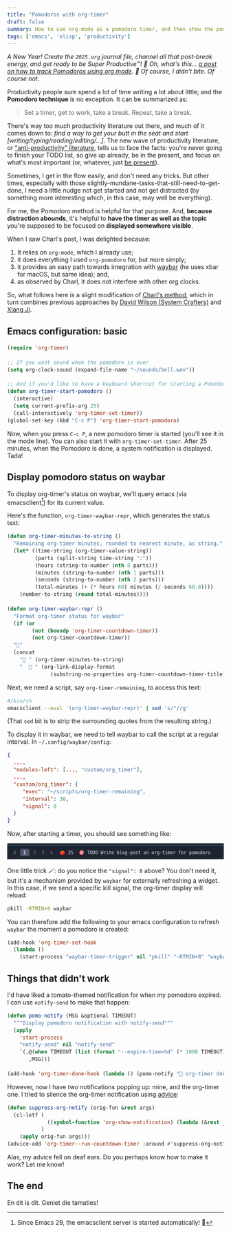 ```yaml
---
title: "Pomodoros with org-timer"
draft: false
summary: How to use org-mode as a pomodoro timer, and then show the pomodoro status on waybar.
tags: ['emacs', 'elisp', 'productivity']
---
```


*A New Year! Create the `2025.org` journal file, channel all that post-break energy, and get ready to be Super Productive™! 💪 Oh, what's this... [a post on how to track Pomodoros using org mode](https://charlbotha.com/til/Show-Emacs-org-timer-countdown-in-macOS-menubar). 👀 Of course, I didn't bite. Of course not.*

Productivity people sure spend a lot of time writing a lot about little; and the **Pomodoro technique** is no exception. It can be summarized as:

> Set a timer, get to work, take a break. Repeat, take a break.

There's way too much productivity literature out there, and much of it comes down to: *find a way to get your butt in the seat and start [writing/typing/reading/editing/...]*. The new wave of productivity literature, or ["anti-productivity" literature](https://www.oliverburkeman.com/), tells us to face the facts: you're never going to finish your TODO list, so give up already, be in the present, and focus on what's most important (or, whatever, just [be present](https://www.wakingup.com/)).

Sometimes, I get in the flow easily, and don't need any tricks. But other times, especially with those slightly-mundane-tasks-that-still-need-to-get-done, I need a little nudge not get started and not get distracted (by something more interesting which, in this case, may well be everything).

For me, the Pomodoro method is helpful for that purpose. And, **because distraction abounds**, it's helpful to **have the timer as well as the topic** you're supposed to be focused on **displayed somewhere visible**.

When I saw Charl's post, I was delighted because:

1. It relies on `org-mode`, which I already use;
1. it does everything I used `org-pomodoro` for, but more simply;
1. it provides an easy path towards integration with [waybar](https://github.com/Alexays/Waybar) (he uses xbar for macOS, but same idea); and,
1. as observed by Charl, it does not interfere with other org clocks.

So, what follows here is a slight modification of [Charl's method](https://charlbotha.com/til/Show-Emacs-org-timer-countdown-in-macOS-menubar), which in turn combines previous approaches by
[David Wilson (System Crafters)](https://systemcrafters.net/emacs-shorts/pomodoro-timer/) and [Xiang Ji](https://xiangji.me/2020/12/27/displaying-orgmode-clock-in-menu-bar/).

## Emacs configuration: basic

```lisp
(require 'org-timer)

;; If you want sound when the pomodoro is over
(setq org-clock-sound (expand-file-name "~/sounds/bell.wav"))

;; And if you'd like to have a keyboard shortcut for starting a Pomodoro
(defun org-timer-start-pomodoro ()
  (interactive)
  (setq current-prefix-arg 25)
  (call-interactively 'org-timer-set-timer))
(global-set-key (kbd "C-c P") 'org-timer-start-pomodoro)
```

Now, when you press `C-c P`, a new pomodoro timer is started (you'll see it in the mode line). You can also start it with `org-timer-set-timer`. After 25 minutes, when the Pomodoro is done, a system notification is displayed. Tada!

## Display pomodoro status on waybar

To display org-timer's status on waybar, we'll query emacs (via emacsclient[^emacsclient]) for its current value.

[^emacsclient]: Since Emacs 29, the emacsclient server is started automatically! 🙌

Here's the function, `org-timer-waybar-repr`, which generates the status text:

```lisp
(defun org-timer-minutes-to-string ()
  "Remaining org-timer minutes, rounded to nearest minute, as string."
  (let* ((time-string (org-timer-value-string))
         (parts (split-string time-string ":"))
         (hours (string-to-number (nth 0 parts)))
         (minutes (string-to-number (nth 1 parts)))
         (seconds (string-to-number (nth 2 parts)))
         (total-minutes (+ (* hours 60) minutes (/ seconds 60.0))))
    (number-to-string (round total-minutes))))

(defun org-timer-waybar-repr ()
  "Format org-timer status for waybar"
  (if (or
        (not (boundp 'org-timer-countdown-timer))
        (not org-timer-countdown-timer))
  "🤗"
  (concat
    "🍅 " (org-timer-minutes-to-string)
    "  🎯 " (org-link-display-format
              (substring-no-properties org-timer-countdown-timer-title)))))
```

Next, we need a script, say `org-timer-remaining`, to access this text:

```sh
#/bin/sh
emacsclient --eval '(org-timer-waybar-repr)' | sed 's/"//g'
```

(That `sed` bit is to strip the surrounding quotes from the resulting string.)

To display it in waybar, we need to tell waybar to call the script at a regular interval. In `~/.config/waybar/config`:

```json
{
  ...,
  "modules-left": [..., "custom/org_timer"],
  ...,
  "custom/org_timer": {
     "exec": "~/scripts/org-timer-remaining",
     "interval": 30,
     "signal": 8
  }
}
```

Now, after starting a timer, you should see something like:

![Waybar displaying org-timer status](waybar-org-timer.png)

One little trick 🪄: do you notice the `"signal": 8` above? You don't need it, but it's a mechanism provided by `waybar` for externally refreshing a widget. In this case, if we send a specific kill signal, the org-timer display will reload:

```sh
pkill -RTMIN+8 waybar
```

You can therefore add the following to your emacs configuration to refresh `waybar` the moment a pomodoro is created:

```lisp
(add-hook 'org-timer-set-hook
  (lambda ()
    (start-process "waybar-timer-trigger" nil "pkill" "-RTMIN+8" "waybar")))
```

## Things that didn't work

I'd have liked a tomato-themed notification for when my pomodoro expired. I can use `notify-send` to make that happen:

```lisp
(defun pomo-notify (MSG &optional TIMEOUT)
  """Display pomodoro notification with notify-send"""
  (apply
    'start-process
    "notify-send" nil "notify-send"
    `(,@(when TIMEOUT (list (format "--expire-time=%d" (* 1000 TIMEOUT))))
       ,MSG)))

(add-hook 'org-timer-done-hook (lambda () (pomo-notify "🍅 org-timer done!")))
```

However, now I have *two* notifications popping up: mine, and the org-timer one.
I tried to silence the org-timer notification using [advice](https://www.gnu.org/software/emacs/manual/html_node/elisp/Advising-Functions.html):

```lisp
(defun suppress-org-notify (orig-fun &rest args)
  (cl-letf (
             ((symbol-function 'org-show-notification) (lambda (&rest _) (ignore)))
           )
    (apply orig-fun args)))
(advice-add 'org-timer--run-countdown-timer :around #'suppress-org-notify)
```

Alas, my advice fell on deaf ears. Do you perhaps know how to make it work? Let me know!

## The end

En dit is dit. Geniet die tamaties!
